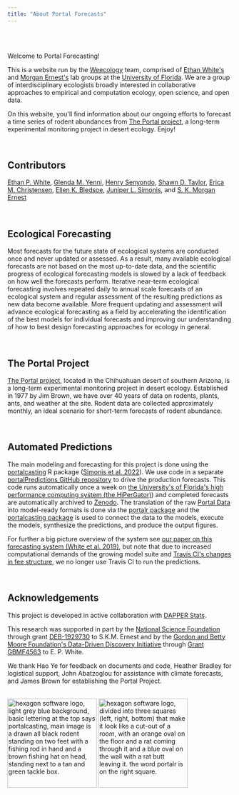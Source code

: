 ```yaml
---
title: "About Portal Forecasts"
---
```


<br>
<br>

Welcome to Portal Forecasting! 

This is a website run by the [Weecology](http://weecology.org/) team, comprised of [Ethan White's](http://whitelab.weecology.org/) and [Morgan Ernest's](http://ernestlab.weecology.org/) lab groups at the [University of Florida](http://www.wec.ufl.edu/). We are a group of interdisciplinary ecologists broadly interested in collaborative approaches to empirical and computation ecology, open science, and open data.

On this website, you'll find information about our ongoing efforts to forecast a time series of rodent abundances from [The Portal project](http://portal.weecology.org/), a long-term experimental monitoring project in desert ecology. Enjoy! 

<br>

## Contributors

[Ethan P. White](https://orcid.org/0000-0001-6728-7745), [Glenda M. Yenni](https://orcid.org/0000-0001-6969-1848), [Henry Senyondo](https://orcid.org/0000-0001-7105-5808), [Shawn D. Taylor](https://orcid.org/0000-0002-6178-6903), [Erica M. Christensen](https://orcid.org/0000-0002-5635-2502), [Ellen K. Bledsoe](https://orcid.org/0000-0002-3629-7235), [Juniper L. Simonis](https://orcid.org/0000-0001-9798-0460), and [S. K. Morgan Ernest](https://orcid.org/0000-0002-6026-8530)

<br>

## Ecological Forecasting

Most forecasts for the future state of ecological systems are conducted once and never updated or assessed. As a result, many available ecological forecasts are not based on the most up-to-date data, and the scientific progress of ecological forecasting models is slowed by a lack of feedback on how well the forecasts perform. Iterative near-term ecological forecasting involves repeated daily to annual scale forecasts of an ecological system and regular assessment of the resulting predictions as new data become available. More frequent updating and assessment will advance ecological forecasting as a field by accelerating the identification of the best models for individual forecasts and improving our understanding of how to best design forecasting approaches for ecology in general. 

<br>

## The Portal Project

[The Portal project](http://portal.weecology.org/), located in the Chihuahuan desert of southern Arizona, is a long-term experimental monitoring project in desert ecology. Established in 1977 by Jim Brown, we have over 40 years of data on rodents, plants, ants, and weather at the site. Rodent data are collected approximately monthly, an ideal scenario for short-term forecasts of rodent abundance.

<br>

## Automated Predictions

The main modeling and forecasting for this project is done using the [portalcasting](https://weecology.github.io/portalcasting/) R package ([Simonis et al. 2022](https://doi.org/10.21105/joss.03220)). We use code in a separate [portalPredictions GitHub repository](https://github.com/weecology/portalPredictions) to drive the production forecasts. This code runs automatically once a week on [the University's of Florida's high performance computing system (the HiPerGator)](https://www.rc.ufl.edu/get-started/hipergator/)) and completed forecasts are automatically archived to [Zenodo](https://doi.org/10.5281/zenodo.2581421). The translation of the raw [Portal Data](https://github.com/weecology/PortalData) into model-ready formats is done via the [portalr package](https://github.com/weecology/Portalr) and the [portalcasting package](https://github.com/weecology/Portalcasting) is used to connect the data to the models, execute the models, synthesize the predictions, and produce the output figures.

For further a big picture overview of the system see [our paper on this forecasting system (White et al. 2019)](https://doi.org/10.1111/2041-210X.13104), but note that due to increased computational demands of the growing model suite and [Travis CI's changes in fee structure](https://daniel.haxx.se/blog/2021/06/14/bye-bye-travis-ci/), we no longer use Travis CI to run the predictions.

<br>

## Acknowledgements 

This project is developed in active collaboration with [DAPPER Stats](https://www.dapperstats.com/).

This research was supported in part by the [National Science Foundation](http://nsf.gov/) through grant [DEB-1929730](hhttps://www.nsf.gov/awardsearch/showAward?AWD_ID=1929730) to S.K.M. Ernest and by the [Gordon and Betty Moore Foundation's Data-Driven Discovery Initiative](http://www.moore.org/programs/science/data-driven-discovery) through [Grant GBMF4563](http://www.moore.org/grants/list/GBMF4563) to E. P. White. 

We thank Hao Ye for feedback on documents and code, Heather Bradley for logistical support, John Abatzoglou for assistance with climate forecasts, and James Brown for establishing the Portal Project.

<br>

<img src="portalcasting.png" alt="hexagon software logo, light grey blue background, basic lettering at the top says portalcasting, main image is a drawn all black rodent standing on two feet with a fishing rod in hand and a brown fishing hat on head, standing next to a tan and green tackle box." width="200px">   
<img src="portalr.png" alt="hexagon software logo, divided into three squares (left, right, bottom) that make it look like a cut-out of a room, with an orange oval on the floor and a rat coming through it and a blue oval on the wall with a rat butt leaving it. the word portalr is on the right square." width="200px">   
